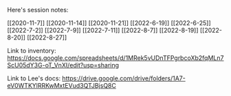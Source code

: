 Here's session notes:

[[2020-11-7]]
[[2020-11-14]]
[[2020-11-21]]
[[2022-6-19]]
[[2022-6-25]]
[[2022-7-2]]
[[2022-7-9]]
[[2022-7-11]]
[[2022-8-7]]
[[2022-8-19]]
[[2022-8-20]]
[[2022-8-27]]

Link to inventory: https://docs.google.com/spreadsheets/d/1MRek5vUDnTFPgrbcoXb2fqMLn7ScU05dY3G-oT_VnXI/edit?usp=sharing

Link to Lee's docs: https://drive.google.com/drive/folders/1A7-eV0WTKYlRRKwMxtEVud3QTJBjsQ8C

